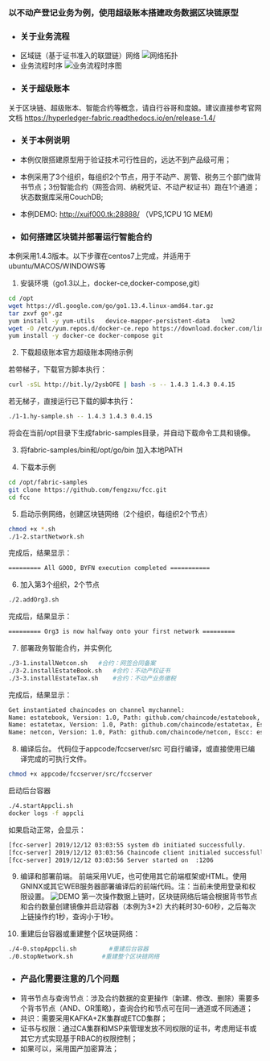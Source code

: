 ### 以不动产登记业务为例，使用超级账本搭建政务数据区块链原型

- ### 关于业务流程
- 区域链（基于证书准入的联盟链）网络
![网络拓扑](http://xujf000.tk:28888/img/topo.png "网络拓扑")
- 业务流程时序
![业务流程时序图](http://xujf000.tk:28888/img/flow.png "业务流程时序图")
- ### 关于超级账本
关于区块链、超级账本、智能合约等概念，请自行谷哥和度娘。建议直接参考官网文档 https://hyperledger-fabric.readthedocs.io/en/release-1.4/ 

- ### 关于本例说明
- 本例仅限搭建原型用于验证技术可行性目的，远达不到产品级可用；
- 本例采用了3个组织，每组织2个节点，用于不动产、房管、税务三个部门做背书节点；3份智能合约（网签合同、纳税凭证、不动产权证书）跑在1个通道；状态数据库采用CouchDB;
- 本例DEMO:  http://xujf000.tk:28888/   （VPS,1CPU 1G MEM)

- ### 如何搭建区块链并部署运行智能合约
本例采用1.4.3版本。以下步骤在centos7上完成，并适用于ubuntu/MACOS/WINDOWS等
1. 安装环境（go1.3以上，docker-ce,docker-compose,git)
```bash
cd /opt
wget https://dl.google.com/go/go1.13.4.linux-amd64.tar.gz
tar zxvf go*.gz
yum install -y yum-utils   device-mapper-persistent-data   lvm2
wget -O /etc/yum.repos.d/docker-ce.repo https://download.docker.com/linux/centos/docker-ce.repo
yum install -y docker-ce docker-compose git
```
2. 下载超级账本官方超级账本网络示例

若带梯子，下载官方脚本执行：
```bash
curl -sSL http://bit.ly/2ysbOFE | bash -s -- 1.4.3 1.4.3 0.4.15
```
若无梯子，直接运行已下载的脚本执行：
```bash
./1-1.hy-sample.sh -- 1.4.3 1.4.3 0.4.15 
```
将会在当前/opt目录下生成fabric-samples目录，并自动下载命令工具和镜像。

3. 将fabric-samples/bin和/opt/go/bin 加入本地PATH

4. 下载本示例
```bash
cd /opt/fabric-samples
git clone https://github.com/fengzxu/fcc.git
cd fcc
```
5. 启动示例网络，创建区块链网络（2个组织，每组织2个节点）
```bash
chmod +x *.sh
./1-2.startNetwork.sh
```
完成后，结果显示：
```bash
========= All GOOD, BYFN execution completed =========== 
```
6. 加入第3个组织，2个节点
```bash
./2.addOrg3.sh
```
完成后，结果显示：
```bash
========= Org3 is now halfway onto your first network =========
```
7. 部署政务智能合约，并实例化
```bash
./3-1.installNetcon.sh   #合约：网签合同备案
./3-2.installEstateBook.sh   #合约：不动产权证书
./3-3.installEstateTax.sh    #合约：不动产业务缴税
```
完成后，结果显示：
```bash
Get instantiated chaincodes on channel mychannel:
Name: estatebook, Version: 1.0, Path: github.com/chaincode/estatebook, Escc: escc, Vscc: vscc
Name: estatetax, Version: 1.0, Path: github.com/chaincode/estatetax, Escc: escc, Vscc: vscc
Name: netcon, Version: 1.0, Path: github.com/chaincode/netcon, Escc: escc, Vscc: vscc
```
8. 编译后台。 代码位于appcode/fccserver/src 可自行编译，或直接使用已编译完成的可执行文件。
```bash
chmod +x appcode/fccserver/src/fccserver
```
启动后台容器
```bash
./4.startAppcli.sh
docker logs -f appcli
```
如果启动正常，会显示：
```bash
[fcc-server] 2019/12/12 03:03:55 system db initiated successfully.
[fcc-server] 2019/12/12 03:03:56 Chaincode client initialed successfully.
[fcc-server] 2019/12/12 03:03:56 Server started on  :1206
```
9. 编译和部署前端。 前端采用VUE，也可使用其它前端框架或HTML。使用GNINX或其它WEB服务器部署编译后的前端代码。注：当前未使用登录和权限设置。
![DEMO](http://xujf000.tk:28888/img/demo.png "DEMO")
第一次操作数据上链时，区块链网络后端会根据背书节点和合约数量创建镜像并启动容器（本例为3*2) 大约耗时30-60秒，之后每次上链操作约1秒，查询小于1秒。

10. 重建后台容器或重建整个区块链网络：
```bash
./4-0.stopAppcli.sh         #重建后台容器
./0.stopNetwork.sh        #重建整个区块链网络
```

- ### 产品化需要注意的几个问题
- 背书节点与查询节点：涉及合约数据的变更操作（新建、修改、删除）需要多个背书节点（AND、OR策略），查询合约和节点可在同一通道或不同通道；
- 共识：需要采用KAFKA+ZK集群或ETCD集群；
- 证书与权限：通过CA集群和MSP来管理发放不同权限的证书，考虑用证书或其它方式实现基于RBAC的权限控制；
- 如果可以，采用国产加密算法；

